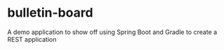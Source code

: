 # bulletin-board
A demo application to show off using Spring Boot and Gradle to create a REST application
